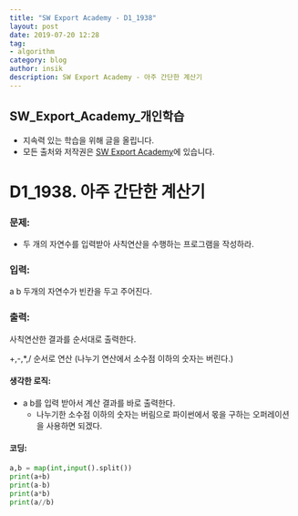 ```yaml
---
title: "SW Export Academy - D1_1938"
layout: post
date: 2019-07-20 12:28
tag:
- algorithm
category: blog
author: insik
description: SW Export Academy - 아주 간단한 계산기
---
```


## SW_Export_Academy_개인학습

- 지속력 있는 학습을 위해 글을 올립니다.
- 모든 출처와 저작권은 [SW Export Academy][출처]에 있습니다.



# D1_1938. 아주 간단한 계산기

### 문제:

- 두 개의 자연수를 입력받아 사칙연산을 수행하는 프로그램을 작성하라.



### 입력:

a b 두개의 자연수가 빈칸을 두고 주어진다.



### 출력:

사칙연산한 결과를 순서대로 출력한다.

+,-,*,/ 순서로 연산 (나누기 연산에서 소수점 이하의 숫자는 버린다.)



#### 생각한 로직:

- a b를 입력 받아서 계산 결과를 바로 출력한다.
  - 나누기한 소수점 이하의 숫자는 버림으로 파이썬에서 몫을 구하는 오퍼레이션을 사용하면 되겠다.



#### 코딩:

```python
a,b = map(int,input().split())
print(a+b)
print(a-b)
print(a*b)
print(a//b)

```



[출처]: https://www.swexpertacademy.com/